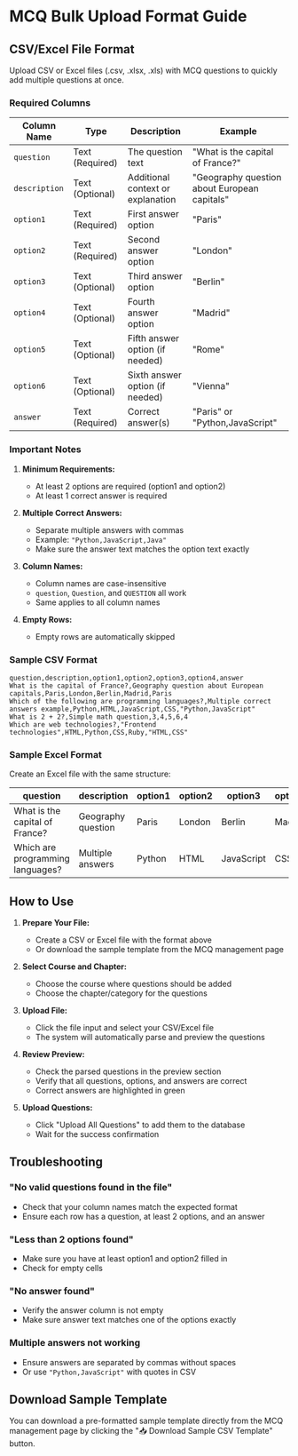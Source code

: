# MCQ Bulk Upload Format Guide

## CSV/Excel File Format

Upload CSV or Excel files (.csv, .xlsx, .xls) with MCQ questions to quickly add multiple questions at once.

### Required Columns

| Column Name | Type | Description | Example |
|------------|------|-------------|---------|
| `question` | Text (Required) | The question text | "What is the capital of France?" |
| `description` | Text (Optional) | Additional context or explanation | "Geography question about European capitals" |
| `option1` | Text (Required) | First answer option | "Paris" |
| `option2` | Text (Required) | Second answer option | "London" |
| `option3` | Text (Optional) | Third answer option | "Berlin" |
| `option4` | Text (Optional) | Fourth answer option | "Madrid" |
| `option5` | Text (Optional) | Fifth answer option (if needed) | "Rome" |
| `option6` | Text (Optional) | Sixth answer option (if needed) | "Vienna" |
| `answer` | Text (Required) | Correct answer(s) | "Paris" or "Python,JavaScript" |

### Important Notes

1. **Minimum Requirements:**
   - At least 2 options are required (option1 and option2)
   - At least 1 correct answer is required

2. **Multiple Correct Answers:**
   - Separate multiple answers with commas
   - Example: `"Python,JavaScript,Java"`
   - Make sure the answer text matches the option text exactly

3. **Column Names:**
   - Column names are case-insensitive
   - `question`, `Question`, and `QUESTION` all work
   - Same applies to all column names

4. **Empty Rows:**
   - Empty rows are automatically skipped

### Sample CSV Format

```csv
question,description,option1,option2,option3,option4,answer
What is the capital of France?,Geography question about European capitals,Paris,London,Berlin,Madrid,Paris
Which of the following are programming languages?,Multiple correct answers example,Python,HTML,JavaScript,CSS,"Python,JavaScript"
What is 2 + 2?,Simple math question,3,4,5,6,4
Which are web technologies?,"Frontend technologies",HTML,Python,CSS,Ruby,"HTML,CSS"
```

### Sample Excel Format

Create an Excel file with the same structure:

| question | description | option1 | option2 | option3 | option4 | answer |
|----------|-------------|---------|---------|---------|---------|--------|
| What is the capital of France? | Geography question | Paris | London | Berlin | Madrid | Paris |
| Which are programming languages? | Multiple answers | Python | HTML | JavaScript | CSS | Python,JavaScript |

## How to Use

1. **Prepare Your File:**
   - Create a CSV or Excel file with the format above
   - Or download the sample template from the MCQ management page

2. **Select Course and Chapter:**
   - Choose the course where questions should be added
   - Choose the chapter/category for the questions

3. **Upload File:**
   - Click the file input and select your CSV/Excel file
   - The system will automatically parse and preview the questions

4. **Review Preview:**
   - Check the parsed questions in the preview section
   - Verify that all questions, options, and answers are correct
   - Correct answers are highlighted in green

5. **Upload Questions:**
   - Click "Upload All Questions" to add them to the database
   - Wait for the success confirmation

## Troubleshooting

### "No valid questions found in the file"
- Check that your column names match the expected format
- Ensure each row has a question, at least 2 options, and an answer

### "Less than 2 options found"
- Make sure you have at least option1 and option2 filled in
- Check for empty cells

### "No answer found"
- Verify the answer column is not empty
- Make sure answer text matches one of the options exactly

### Multiple answers not working
- Ensure answers are separated by commas without spaces
- Or use `"Python,JavaScript"` with quotes in CSV

## Download Sample Template

You can download a pre-formatted sample template directly from the MCQ management page by clicking the "📥 Download Sample CSV Template" button.

